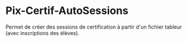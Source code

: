# Pix-Certif-AutoSessions
 
Permet de créer des sessions de certification à partir d'un fichier tableur (avec inscriptions des élèves).
